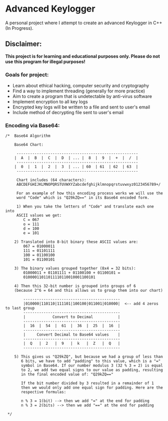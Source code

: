 # Advanced Keylogger

A personal project where I attempt to create an advanced Keylogger in C++ (In Progress).

## Disclaimer:
**This project is for learning and educational purposes only. Please do not use this program for illegal purposes!**

### Goals for project:

* Learn about ethical hacking, computer security and cryptography
* Find a way to implement threading (generally for more practice)
* Aim to create a program that is undetectable by anti-virus software
* Implement encryption to all key logs
* Encrypted key logs will be written to a file and sent to user's email
* Include method of decrypting file sent to user's email

### Encoding via Base64:

~~~
/*	Base64 Algorithm 

	Base64 Chart:

	 ------------------------------------------------------
	|  A  |  B  |  C  |  D  | ... |  8  |  9  |  +  |  /  |
	 ------------------------------------------------------
	|  0  |  1  |  2  |  3  | ... | 60  | 61  | 62  | 63  |
	 ------------------------------------------------------

	 Chart includes (64 characters): 
	 ABCDEFGHIJKLMNOPQRSTUVWXYZabcdefghijklmnopqrstuvwxyz0123456789+/

	 For an example of how this encoding process works we will use the 
	 word "Code" which is "Q29kZQ==" in its Base64 encoded form.

	 1) When you take the letters of "Code" and translate each one into
	 ASCII values we get:
		C = 067
		o = 111
		d = 100
		e = 101

	2) Translated into 8-bit binary these ASCII values are:
		067 = 01000011
		111 = 01101111
		100 = 01100100
		101 = 01100101

	3) The binary values grouped together (8x4 = 32 bits):
		01000011 + 01101111 + 01100100 + 01100101 =
		01000011011011110110010001100101

	4) Then this 32-bit number is grouped into groups of 6 
	(because 2^6 = 64 and this allows us to group them into our chart)

		-------------------------------------------
		|010000|110110|111101|100100|011001|010000|  <-- add 4 zeros to last group
		-------------------------------------------
		|            Convert to Decimal           |	
		-------------------------------------------
		|  16  |  54  |  61  |  36  |  25  |  16  |
		-------------------------------------------
		|     Convert Decimal to Base64 values    |
		-------------------------------------------
		|  Q   |  2   |  9   |  k   |  Z   |  Q   |
		-------------------------------------------

	5) This gives us "Q29kZQ", but because we had a group of less than
	   6 bits, we have to add "padding" to this value, which is a "="
	   symbol in Base64. If our number modulus 3 (32 % 3 = 2) is equal 
	   to 2, we add two equal signs to our value as padding, resulting 
	   in the final encoded value of: "Q29kZQ=="

	   If the bit number divided by 3 resulted in a remainder of 1
	   then we would only add one equal sign for padding. Here are the 
	   respective formulas:
	   
	   n % 3 = 1(bit) --> then we add "=" at the end for padding
	   n % 3 = 2(bits) --> then we add "==" at the end for padding
	   
 */
 ~~~
